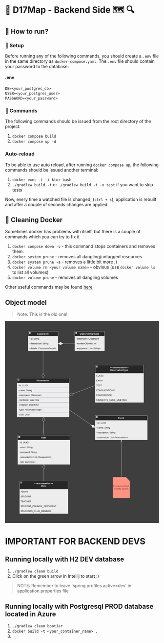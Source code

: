 # 🔵 D17Map - Backend Side 🗺 🔍


## 🔷 How to run?
### 🔹 Setup
Before running any of the following commands, you should create a `.env` file
in the same directory as `docker-compose.yaml`. The `.env` file should
contain your password to the database:


#### .env
```text
DB=<your_postgres_db>
USER=<your_postgres_user>
PASSWORD=<your_password>
```


### 🔹 Commands
The following commands should be issued from the root directory of the project.

1. `docker compose build`
2. `docker compose up -d`


### Auto-reload
To be able to use auto reload, after running `docker compose up`, the following commands should be issued
another terminal:
1. `docker exec -t -i ktor bash`
2. `./gradlew build -t` or `./gradlew build -t -x test` if you want to skip tests

Now, every time a watched file is changed, (`ctrl + s`), application is rebuilt and after a couple of seconds
changes are applied.


## 🔷 Cleaning Docker
Sometimes docker has problems with itself, but there is a couple of commands which you can try to fix it

1. `docker compose down -v` - this command stops containers and removes them.
2. `docker system prune` - removes all dangling/untagged resources
3. `docker system prune -a` - removes a little bit more ;)
4. `docker volume rm <your volume name>` - obvious (use `docker volume ls` to list all volumes)
5. `docker volume prune` - removes all dangling volumes

Other useful commands may be found [here](https://contabo.com/blog/how-to-remove-docker-volumes-images-and-containers/)



## Object model

> Note: This is the old one!

![Object Model](docs/object_model.png)




# IMPORTANT FOR BACKEND DEVS

## Running locally with H2 DEV database

1. `./gradlew clean build`
2. Click on the green arrow in Intellij to start :)

> NOTE: Remember to leave 'spring.profiles.active=dev' in application.properties file

## Running locally with Postgresql PROD database located in Azure

1. `./gradlew clean bootJar`
2. `docker build -t <your_container_name> .`
3. 
